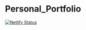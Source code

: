 ﻿# Personal_Portfolio
[![Netlify Status](https://api.netlify.com/api/v1/badges/50651346-5afa-4245-b903-704d5f843233/deploy-status)](https://app.netlify.com/sites/iamsafdarportfolio/deploys)
